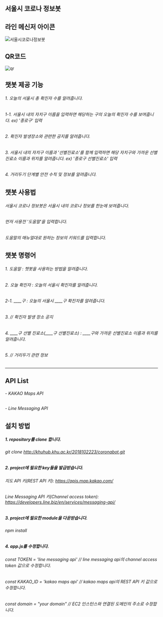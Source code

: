 서울시 코로나 정보봇
------------------------
## 라인 메신저 아이콘

![서울시코로나정보봇](https://user-images.githubusercontent.com/48651358/100540555-5600e000-3281-11eb-9ec4-1b9732f7c76e.jpg)

## QR코드

![qr](https://user-images.githubusercontent.com/48651358/100540638-cdcf0a80-3281-11eb-8950-ef1264f4307b.png)

## 챗봇 제공 기능

###### 1. 오늘의 서울시 총 확진자 수를 알려줍니다.
###### 1-1. 서울시 내의 자치구 이름을 입력하면 해당하는 구의 오늘의 확진자 수를 보여줍니다. ex) '종로구' 입력
###### 2. 확진자 발생장소와 관련한 공지를 알려줍니다.
###### 3. 서울시 내의 자치구 이름과 '선별진료소'를 함께 입력하면 해당 자치구와 가까운 선별진료소 이름과 위치를 알려줍니다. ex) '종로구 선별진료소' 입력
###### 4. 거리두기 단계별 안전 수칙 및 정보를 알려줍니다.

## 챗봇 사용법

###### 서울시 코로나 정보봇은 서울시 내의 코로나 정보를 한눈에 보여줍니다.
###### 먼저 사용전 '도움말'을 입력합니다.
###### 도움말의 매뉴얼대로 원하는 정보의 키워드를 입력합니다.

## 챗봇 명령어

###### 1. 도움말 : 챗봇을 사용하는 방법을 알려줍니다.
###### 2. 오늘 확진자 : 오늘의 서울시 확진자를 알려줍니다.
###### 2-1. ____구 : 오늘의 서울시 ____구 확진자를 알려줍니다.
###### 3. // 확진자 발생 장소 공지
###### 4. ____구 선별 진료소(____구 선별진료소) : ____구와 가까운 선별진료소 이름과 위치를 알려줍니다.
###### 5. // 거리두기 관련 정보
------------------------

## API List

###### - KAKAO Maps API
###### - Line Messaging API

## 설치 방법

##### 1. repository를 clone 합니다.
###### git clone http://khuhub.khu.ac.kr/2018102223/coronabot.git
##### 2. project에 필요한 key들을 발급받습니다.
###### 지도 API 키(REST API 키): https://apis.map.kakao.com/
###### Line Messaging API 키(Channel access token): https://developers.line.biz/en/services/messaging-api/
##### 3. project에 필요한 module을 다운받습니다.
###### npm install
##### 4. app.js를 수정합니다.
###### const TOKEN = 'line messaging api' // line messaging api의 channel access token 값으로 수정합니다.
###### const KAKAO_ID = 'kakao maps api' // kakao maps api의 REST API 키 값으로 수정합니다.
###### const domain = "your domain" // EC2 인스턴스와 연결된 도메인의 주소로 수정합니다.

